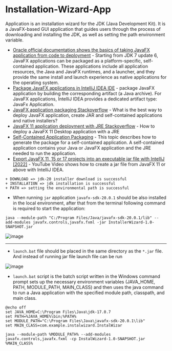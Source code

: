 # Installation-Wizard-App
Application is an installation wizard for the JDK (Java Development Kit). It is a JavaFX-based GUI application that guides users through the process of downloading and installing the JDK, as well as setting the path environment variable.

- [Oracle official documentation shows the basics of taking JavaFX application from code to deployment](https://docs.oracle.com/javafx/2/deployment/deploy_quick_start.htm) - Starting from JDK 7 update 6, JavaFX applications can be packaged as a platform-specific, self-contained application. These applications include all application resources, the Java and JavaFX runtimes, and a launcher, and they provide the same install and launch experience as native applications for the operating system.
- [Package JavaFX applications in IntelliJ IDEA IDE](https://www.jetbrains.com/help/idea/packaging-javafx-applications.html) - package JavaFX application by building the corresponding artifact (a Java archive). For JavaFX applications, IntelliJ IDEA provides a dedicated artifact type: JavaFx Application.
- [JavaFX application packaging Stackoverflow](https://stackoverflow.com/questions/30145772/what-is-the-best-way-to-deploy-javafx-application-create-jar-and-self-contained/30162808#30162808) - What is the best way to deploy JavaFX application, create JAR and self-contained applications and native installers?
- [JavaFX 11 application deployment with JRE Stackoverflow](https://stackoverflow.com/questions/53453212/how-to-deploy-a-javafx-11-desktop-application-with-a-jre) - How to deploy a JavaFX 11 Desktop application with a JRE
- [Self-Contained Application Packaging](https://docs.oracle.com/javase/8/docs/technotes/guides/deploy/self-contained-packaging.html#BCGIBBCI) - This topic describes how to generate the package for a self-contained application. A self-contained application contains your Java or JavaFX application and the JRE needed to run the application.
- [Export JavaFX 11, 15 or 17 projects into an executable jar file with IntelliJ [2022]](https://youtu.be/F8ahBtXkQzU) - YouTube Video shows how to create a jar file from JavaFX 11 or above with IntelliJ IDEA.
```
+ DOWNLOAD => jdk-20 installer download is successful
+ INSTALLATION => jdk installation is successful
+ PATH => setting the environmental path is successful
```
- When running `jar` application `javafx-sdk-20.0.1` should be also installed in the local environment, after that from the terminal following command is required to start the application:
```
java --module-path "C:/Program Files/Java/javafx-sdk-20.0.1/lib" --add-modules javafx.controls,javafx.fxml -jar InstallerWizard-1.0-SNAPSHOT.jar
```
![image](https://github.com/af4092/Installation-Wizard-App/assets/24220136/52ff325d-426d-4f49-85a9-32f7dcedcad9)

----------------------------

- `launch.bat` file should be placed in the same directory as the `*.jar` file. And instead of running jar file launch file can be run

![image](https://github.com/af4092/Installation-Wizard-App/assets/24220136/42cfd247-b6f5-4991-a1b1-b286d325e72d)

- `launch.bat` script is the  batch script written in the Windows command prompt  sets up the necessary environment variables (JAVA_HOME, PATH, MODULE_PATH, MAIN_CLASS) and then uses the java command to run a Java application with the specified module path, classpath, and main class.
```
@echo off
set JAVA_HOME=C:\Program Files\Java\jdk-17.0.7
set PATH=%JAVA_HOME%\bin;%PATH%
set MODULE_PATH="C:\Program Files\Java\javafx-sdk-20.0.1\lib"
set MAIN_CLASS=com.example.instalwizard.InstalWizar

java --module-path %MODULE_PATH% --add-modules javafx.controls,javafx.fxml -cp InstalWizard-1.0-SNAPSHOT.jar %MAIN_CLASS%
```
